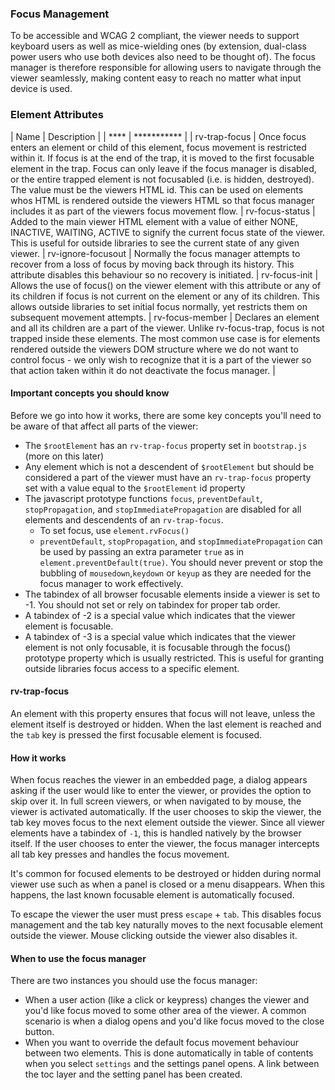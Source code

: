 ### Focus Management

To be accessible and WCAG 2 compliant, the viewer needs to support keyboard users as well as mice-wielding ones (by extension, dual-class power users who use both devices also need to be thought of). The focus manager is therefore responsible for allowing users to navigate through the viewer seamlessly, making content easy to reach no matter what input device is used.

### Element Attributes

| Name | Description |
| **** | *********** |
| rv-trap-focus         |  Once focus enters an element or child of this element, focus movement is restricted within it. If focus is at the end of the trap, it is moved to the first focusable element in the trap. Focus can only leave if the focus manager is disabled, or the entire trapped element is not focusabled (i.e. is hidden, destroyed). The value must be the viewers HTML id. This can be used on elements whos HTML is rendered outside the viewers HTML so that focus manager includes it as part of the viewers focus movement flow.
| rv-focus-status       |  Added to the main viewer HTML element with a value of either NONE, INACTIVE, WAITING, ACTIVE to signify the current focus state of the viewer. This is useful for outside libraries to see the current state of any given viewer.
| rv-ignore-focusout    |  Normally the focus manager attempts to recover from a loss of focus by moving back through its history. This attribute disables this behaviour so no recovery is initiated.
| rv-focus-init         |  Allows the use of focus() on the viewer element with this attribute or any of its children if focus is not current on the element or any of its children. This allows outside libraries to set initial focus normally, yet restricts them on subsequent movement attempts.
| rv-focus-member | Declares an element and all its children are a part of the viewer. Unlike rv-focus-trap, focus is not trapped inside these elements. The most common use case is for elements rendered outside the viewers DOM structure where we do not want to control focus - we only wish to recognize that it is a part of the viewer so that action taken within it do not deactivate the focus manager.  |


#### Important concepts you should know

Before we go into how it works, there are some key concepts you'll need to be aware of that affect all parts of the viewer:

- The `$rootElement` has an `rv-trap-focus` property set in `bootstrap.js` (more on this later)
- Any element which is not a descendent of `$rootElement` but should be considered a part of the viewer must have an `rv-trap-focus` property set with a value equal to the `$rootElement` id property
- The javascript prototype functions `focus`, `preventDefault`, `stopPropagation`, and `stopImmediatePropagation` are disabled for all elements and descendents of an `rv-trap-focus`.
    - To set focus, use `element.rvFocus()`
    - `preventDefault`, `stopPropagation`, and `stopImmediatePropagation` can be used by passing an extra parameter `true` as in `element.preventDefault(true)`. You should never prevent or stop the bubbling of `mousedown`,`keydown` or `keyup` as they are needed for the focus manager to work effectively.
- The tabindex of all browser focusable elements inside a viewer is set to -1. You should not set or rely on tabindex for proper tab order.
- A tabindex of -2 is a special value which indicates that the viewer element is focusable.
- A tabindex of -3 is a special value which indicates that the viewer element is not only focusable, it is focusable through the focus() prototype property which is usually restricted. This is useful for granting outside libraries focus access to a specific element.

#### rv-trap-focus

An element with this property ensures that focus will not leave, unless the element itself is destroyed or hidden. When the last element is reached and the `tab` key is pressed the first focusable element is focused.

#### How it works

When focus reaches the viewer in an embedded page, a dialog appears asking if the user would like to enter the viewer, or provides the option to skip over it. In full screen viewers, or when navigated to by mouse, the viewer is activated automatically. If the user chooses to skip the viewer, the tab key moves focus to the next element outside the viewer. Since all viewer elements have a tabindex of `-1`, this is handled natively by the browser itself. If the user chooses to enter the viewer, the focus manager intercepts all tab key presses and handles the focus movement.

It's common for focused elements to be destroyed or hidden during normal viewer use such as when a panel is closed or a menu disappears. When this happens, the last known focusable element is automatically focused.

To escape the viewer the user must press `escape` + `tab`. This disables focus management and the tab key naturally moves to the next focusable element outside the viewer. Mouse clicking outside the viewer also disables it.

#### When to use the focus manager

There are two instances you should use the focus manager:

- When a user action (like a click or keypress) changes the viewer and you'd like focus moved to some other area of the viewer. A common scenario is when a dialog opens and you'd like focus moved to the close button.
- When you want to override the default focus movement behaviour between two elements. This is done automatically in table of contents when you select `settings` and the settings panel opens. A link between the toc layer and the setting panel has been created.